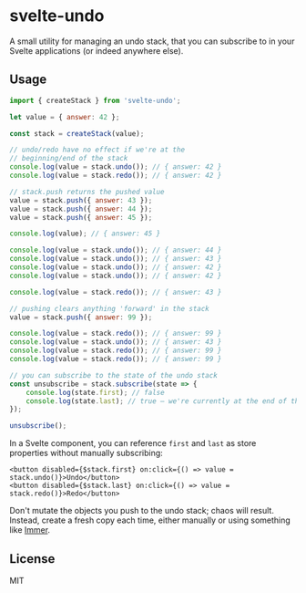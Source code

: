 # svelte-undo

A small utility for managing an undo stack, that you can subscribe to in your Svelte applications (or indeed anywhere else).

## Usage

```js
import { createStack } from 'svelte-undo';

let value = { answer: 42 };

const stack = createStack(value);

// undo/redo have no effect if we're at the
// beginning/end of the stack
console.log(value = stack.undo()); // { answer: 42 }
console.log(value = stack.redo()); // { answer: 42 }

// stack.push returns the pushed value
value = stack.push({ answer: 43 });
value = stack.push({ answer: 44 });
value = stack.push({ answer: 45 });

console.log(value); // { answer: 45 }

console.log(value = stack.undo()); // { answer: 44 }
console.log(value = stack.undo()); // { answer: 43 }
console.log(value = stack.undo()); // { answer: 42 }
console.log(value = stack.undo()); // { answer: 42 }

console.log(value = stack.redo()); // { answer: 43 }

// pushing clears anything 'forward' in the stack
value = stack.push({ answer: 99 });

console.log(value = stack.redo()); // { answer: 99 }
console.log(value = stack.undo()); // { answer: 43 }
console.log(value = stack.redo()); // { answer: 99 }
console.log(value = stack.redo()); // { answer: 99 }

// you can subscribe to the state of the undo stack
const unsubscribe = stack.subscribe(state => {
	console.log(state.first); // false
	console.log(state.last); // true — we're currently at the end of the stack
});

unsubscribe();
```

In a Svelte component, you can reference `first` and `last` as store properties without manually subscribing:

```svelte
<button disabled={$stack.first} on:click={() => value = stack.undo()}>Undo</button>
<button disabled={$stack.last} on:click={() => value = stack.redo()}>Redo</button>
```

Don't mutate the objects you push to the undo stack; chaos will result. Instead, create a fresh copy each time, either manually or using something like [Immer](https://immerjs.github.io/immer/).

## License

MIT